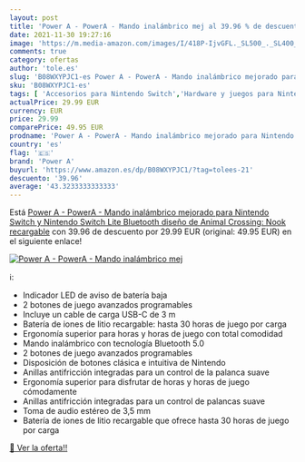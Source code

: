 ```yaml
---
layout: post
title: 'Power A - PowerA - Mando inalámbrico mej al 39.96 % de descuento'
date: 2021-11-30 19:27:16
image: 'https://m.media-amazon.com/images/I/418P-IjvGFL._SL500_._SL400_.jpg'
comments: true
category: ofertas
author: 'tole.es'
slug: 'B08WXYPJC1-es Power A - PowerA - Mando inalámbrico mejorado para...'
sku: 'B08WXYPJC1-es'
tags: [ 'Accesorios para Nintendo Switch','Hardware y juegos para Nintendo Switch','Mandos para Nintendo Switch','Videojuegos','nintendo','power a', ]
actualPrice: 29.99 EUR
currency: EUR
price: 29.99
comparePrice: 49.95 EUR
prodname: 'Power A - PowerA - Mando inalámbrico mejorado para Nintendo Switch y Nintendo Switch Lite  Bluetooth  diseño de Animal Crossing: Nook  recargable'
country: 'es'
flag: '🇪🇸'
brand: 'Power A'
buyurl: 'https://www.amazon.es/dp/B08WXYPJC1/?tag=tolees-21'
descuento: '39.96'
average: '43.3233333333333'
---
```


Está [Power A - PowerA - Mando inalámbrico mejorado para Nintendo Switch y Nintendo Switch Lite  Bluetooth  diseño de Animal Crossing: Nook  recargable](https://www.amazon.es/dp/B08WXYPJC1/?tag=tolees-21) con 39.96 de descuento por 29.99 EUR (original: 49.95 EUR) en el siguiente enlace!

[![Power A - PowerA - Mando inalámbrico mej](https://m.media-amazon.com/images/I/418P-IjvGFL._SL500_._SL400_.jpg)](https://www.amazon.es/dp/B08WXYPJC1/?tag=tolees-21)

ℹ️:

- Indicador LED de aviso de batería baja
- 2 botones de juego avanzados programables
- Incluye un cable de carga USB-C de 3 m
- Batería de iones de litio recargable: hasta 30 horas de juego por carga
- Ergonomía superior para horas y horas de juego con total comodidad
- Mando inalámbrico con tecnología Bluetooth 5.0
- 2 botones de juego avanzados programables
- Disposición de botones clásica e intuitiva de Nintendo
- Anillas antifricción integradas para un control de la palanca suave
- Ergonomía superior para disfrutar de horas y horas de juego cómodamente
- Anillas antifricción integradas para un control de palancas suave
- Toma de audio estéreo de 3,5 mm
- Batería de iones de litio recargable que ofrece hasta 30 horas de juego por carga

[🛒 Ver la oferta!!](https://www.amazon.es/dp/B08WXYPJC1/?tag=tolees-21)
